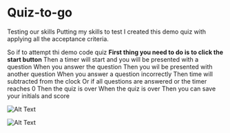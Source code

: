 # Quiz-to-go
Testing our skills
Putting my skills to test I created this demo quiz with applying all the acceptance criteria.

So if to attempt thi demo  code quiz
**First thing you need to do is to click the start button**
Then a timer will start and you will be presented with a question
When you  answer the question
Then you wil be presented with another question
When you answer a question incorrectly
Then  time will  subtracted from the clock
Or if all questions are answered or the timer reaches 0
Then  the quiz  is over
When the quiz is over
Then you can save your initials and score

![Alt Text](file:///C:/Users/aessa/bootcamp/Quiz-to-go/demo1.JPG)

![Alt Text](file:///C:/Users/aessa/bootcamp/Quiz-to-go/demo2.JPG)

